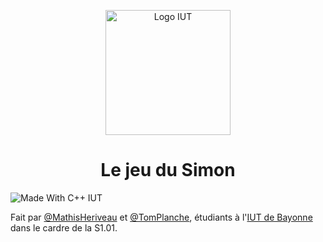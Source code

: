 
<p align="center">
    <img width="200" src="https://www.iutbayonne.univ-pau.fr/sites/all/themes/iutbay/logo-black.png" alt="Logo IUT" link="https://www.iutbayonne.univ-pau.fr">
</p>


<h1 align="center">Le jeu du Simon</h1>


<p>
    <img src="https://forthebadge.com/images/badges/made-with-c-plus-plus.svg" alt="Made With C++ IUT" link="https://www.iutbayonne.univ-pau.fr">
</p>


Fait par [@MathisHeriveau](https://github.com/Relaxboum) et [@TomPlanche](https://github.com/TomPlanche), étudiants à l'[IUT de Bayonne](https://www.iutbayonne.univ-pau.fr) dans le cardre de la S1.01.